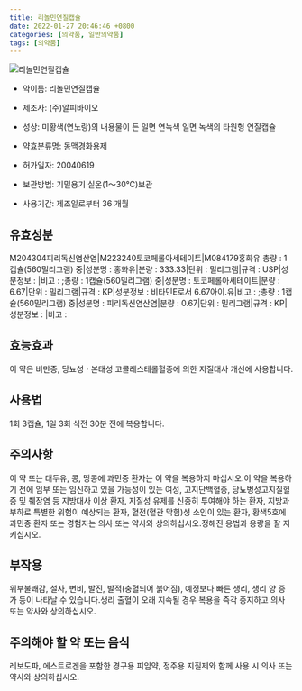 ```yaml
---
title: 리놀민연질캡슐
date: 2022-01-27 20:46:46 +0800
categories: [의약품, 일반의약품]
tags: [의약품]
---
```

![리놀민연질캡슐](https://nedrug.mfds.go.kr/pbp/cmn/itemImageDownload/152415243654100078)

- 약이름: 리놀민연질캡슐
- 제조사: (주)알피바이오
- 성상: 미황색(연노랑)의 내용물이 든 일면 연녹색 일면 녹색의 타원형 연질캡슐
- 약효분류명: 동맥경화용제
- 허가일자: 20040619
- 보관방법: 기밀용기  실온(1～30℃)보관


- 사용기간: 제조일로부터 36 개월
## 유효성분
M204304피리독신염산염|M223240토코페롤아세테이트|M084179홍화유
총량 : 1캡슐(560밀리그램) 중|성분명 : 홍화유|분량 : 333.33|단위 : 밀리그램|규격 : USP|성분정보 : |비고 : ;총량 : 1캡슐(560밀리그램) 중|성분명 : 토코페롤아세테이트|분량 : 6.67|단위 : 밀리그램|규격 : KP|성분정보 : 비타민E로서 6.67아이.유|비고 : ;총량 : 1캡슐(560밀리그램) 중|성분명 : 피리독신염산염|분량 : 0.67|단위 : 밀리그램|규격 : KP|성분정보 : |비고 :
## 효능효과
이 약은 비만증, 당뇨성ㆍ본태성 고콜레스테롤혈증에 의한 지질대사 개선에 사용합니다.
## 사용법
1회 3캡슐, 1일 3회 식전 30분 전에 복용합니다.
## 주의사항
이 약 또는 대두유, 콩, 땅콩에 과민증 환자는 이 약을 복용하지 마십시오.이 약을 복용하기 전에 임부 또는 임신하고 있을 가능성이 있는 여성, 고지단백혈증, 당뇨병성고지질혈증 및 췌장염 등 지방대사 이상 환자, 지질성 유제를 신중히 투여해야 하는 환자, 지방과부하로 특별한 위험이 예상되는 환자, 혈전(혈관 막힘)성 소인이 있는 환자, 황색5호에 과민증 환자 또는 경험자는 의사 또는 약사와 상의하십시오.정해진 용법과 용량을 잘 지키십시오.
## 부작용
위부불쾌감, 설사, 변비, 발진, 발적(충혈되어 붉어짐), 예정보다 빠른 생리, 생리 양 증가 등이 나타날 수 있습니다.생리 출혈이 오래 지속될 경우 복용을 즉각 중지하고 의사 또는 약사와 상의하십시오.
## 주의해야 할 약 또는 음식
레보도파, 에스트로겐을 포함한 경구용 피임약, 정주용 지질제와 함께 사용 시 의사 또는 약사와 상의하십시오.
